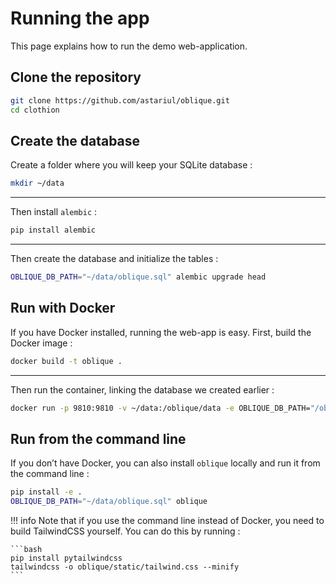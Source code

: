# Running the app

This page explains how to run the demo web-application.


## Clone the repository

```bash
git clone https://github.com/astariul/oblique.git
cd clothion
```


## Create the database

Create a folder where you will keep your SQLite database :

```bash
mkdir ~/data
```

---

Then install `alembic` :

```bash
pip install alembic
```

---

Then create the database and initialize the tables :

```bash
OBLIQUE_DB_PATH="~/data/oblique.sql" alembic upgrade head
```


## Run with Docker

If you have Docker installed, running the web-app is easy. First, build the Docker image :

```bash
docker build -t oblique .
```

---

Then run the container, linking the database we created earlier :

```bash
docker run -p 9810:9810 -v ~/data:/oblique/data -e OBLIQUE_DB_PATH="/oblique/data/oblique.sql" oblique
```

## Run from the command line

If you don’t have Docker, you can also install `oblique` locally and run it from the command line :

```bash
pip install -e .
OBLIQUE_DB_PATH="~/data/oblique.sql" oblique
```

!!! info
    Note that if you use the command line instead of Docker, you need to build TailwindCSS yourself. You can do this by running :

    ```bash
    pip install pytailwindcss
    tailwindcss -o oblique/static/tailwind.css --minify
    ```
